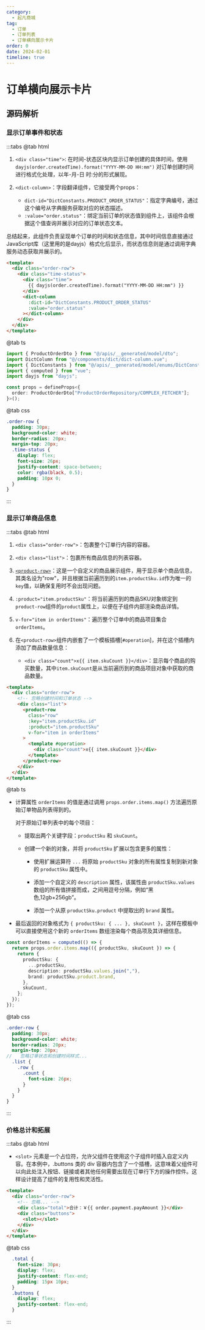 ```yaml
---
category:
  - 起凡商城
tag:
  - 订单
  - 订单列表
  - 订单横向展示卡片
order: 0
date: 2024-02-01
timeline: true
---
```

# 订单横向展示卡片

## 源码解析

### 显示订单事件和状态

:::tabs
@tab html

1. `<div class="time">`: 在时间-状态区块内显示订单创建的具体时间，使用 `dayjs(order.createdTime).format("YYYY-MM-DD HH:mm")` 对订单创建时间进行格式化处理，以年-月-日 时:分的形式展现。

2. `<dict-column>`：字段翻译组件，它接受两个props：
   - `dict-id="DictConstants.PRODUCT_ORDER_STATUS"`：指定字典编号，通过这个编号从字典服务获取对应的状态描述。
   - `:value="order.status"`：绑定当前订单的状态值到组件上，该组件会根据这个值查询并展示对应的订单状态文本。

总结起来，此组件负责呈现单个订单的时间和状态信息，其中时间信息直接通过JavaScript库（这里用的是dayjs）格式化后显示，而状态信息则是通过调用字典服务动态获取并展示的。

```html
<template>
  <div class="order-row">
    <div class="time-status">
      <div class="time">
        {{ dayjs(order.createdTime).format("YYYY-MM-DD HH:mm") }}
      </div>
      <dict-column
        :dict-id="DictConstants.PRODUCT_ORDER_STATUS"
        :value="order.status"
      ></dict-column>
    </div>
  </div>
</template>

```

@tab ts

```ts
import { ProductOrderDto } from "@/apis/__generated/model/dto";
import DictColumn from "@/components/dict/dict-column.vue";
import { DictConstants } from "@/apis/__generated/model/enums/DictConstants";
import { computed } from "vue";
import dayjs from "dayjs";

const props = defineProps<{
  order: ProductOrderDto["ProductOrderRepository/COMPLEX_FETCHER"];
}>();
```

@tab css

```scss
.order-row {
  padding: 30px;
  background-color: white;
  border-radius: 20px;
  margin-top: 20px;
  .time-status {
    display: flex;
    font-size: 26px;
    justify-content: space-between;
    color: rgba(black, 0.5);
    padding: 10px 0;
  }
}
```

:::

### 显示订单商品信息

:::tabs
@tab html

1. `<div class="order-row">`：包裹整个订单行内容的容器。

2. `<div class="list">`：包裹所有商品信息的列表容器。

3. [`<product-row>`](./product-row.md)：这是一个自定义的商品展示组件，用于显示单个商品信息，其类名设为"row"，并且根据当前遍历到的`item.productSku.id`作为唯一的`key`值，以确保复用时不会出现问题。

4. `:product="item.productSku"`：将当前遍历到的商品SKU对象绑定到`product-row`组件的`product`属性上，以便在子组件内部渲染商品详情。

5. `v-for="item in orderItems"`：遍历整个订单中的商品项目集合`orderItems`。

6. 在`<product-row>`组件内嵌套了一个模板插槽[`#operation`]，并在这个插槽内添加了商品数量信息：
   - `<div class="count">x{{ item.skuCount }}</div>`：显示每个商品的购买数量，其中`item.skuCount`是从当前遍历到的商品项目对象中获取的商品数量。

```html
<template>
  <div class="order-row">
    <!-- 忽略创建时间和订单状态 -->
    <div class="list">
      <product-row
        class="row"
        :key="item.productSku.id"
        :product="item.productSku"
        v-for="item in orderItems"
      >
        <template #operation>
          <div class="count">x{{ item.skuCount }}</div>
        </template>
      </product-row>
    </div>
  </div>
</template>
```

@tab ts

- 计算属性 `orderItems` 的值是通过调用 `props.order.items.map()` 方法遍历原始订单物品列表得到的。
  
  对于原始订单列表中的每个项目：
  
  - 提取出两个关键字段：`productSku` 和 `skuCount`。

  - 创建一个新的对象，并将 `productSku` 扩展以包含更多的属性：

    - 使用扩展运算符 `...` 将原始 `productSku` 对象的所有属性复制到新对象的 `productSku` 属性中。

    - 添加一个自定义的 `description` 属性，该属性由 `productSku.values` 数组的所有值拼接而成，之间用逗号分隔，例如“黑色,12gb+256gb”。

    - 添加一个从原 `productSku.product` 中提取出的 `brand` 属性。

- 最后返回的对象格式为 `{ productSku: { ... }, skuCount }`，这样在模板中可以直接使用这个新的 `orderItems` 数组渲染每个商品项及其详细信息。

```ts
const orderItems = computed(() => {
  return props.order.items.map(({ productSku, skuCount }) => {
    return {
      productSku: {
        ...productSku,
        description: productSku.values.join(","),
        brand: productSku.product.brand,
      },
      skuCount,
    };
  });
});
```

@tab css

```scss
.order-row {
  padding: 30px;
  background-color: white;
  border-radius: 20px;
  margin-top: 20px;
//   忽略订单状态和创建时间样式...
  .list {
    .row {
      .count {
        font-size: 26px;
      }
    }
  }
}
```

:::

### 价格总计和拓展

:::tabs
@tab html

- `<slot>` 元素是一个占位符，允许父组件在使用这个子组件时插入自定义内容。在本例中，.buttons 类的 div 容器内包含了一个插槽，这意味着父组件可以向此处注入按钮、链接或者其他任何需要出现在订单行下方的操作控件。这样设计提高了组件的复用性和灵活性。

```html
<template>
  <div class="order-row">
    <!-- 忽略... -->
    <div class="total">合计：￥{{ order.payment.payAmount }}</div>
    <div class="buttons">
      <slot></slot>
    </div>
  </div>
</template>
```

@tab css

```scss
  .total {
    font-size: 30px;
    display: flex;
    justify-content: flex-end;
    padding: 15px 10px;
  }
  .buttons {
    display: flex;
    justify-content: flex-end;
  }
```

:::
